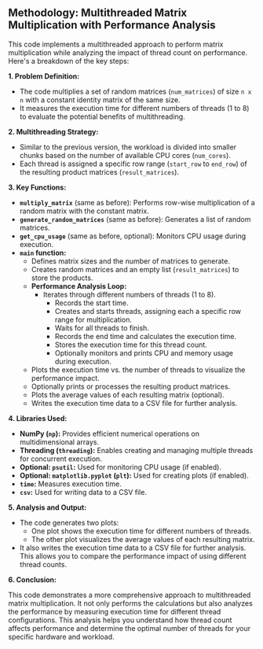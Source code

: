 ## Methodology: Multithreaded Matrix Multiplication with Performance Analysis

This code implements a multithreaded approach to perform matrix multiplication while analyzing the impact of thread count on performance. Here's a breakdown of the key steps:

**1. Problem Definition:**

- The code multiplies a set of random matrices (`num_matrices`) of size `n x n` with a constant identity matrix of the same size.
- It measures the execution time for different numbers of threads (1 to 8) to evaluate the potential benefits of multithreading.

**2. Multithreading Strategy:**

- Similar to the previous version, the workload is divided into smaller chunks based on the number of available CPU cores (`num_cores`).
- Each thread is assigned a specific row range (`start_row` to `end_row`) of the resulting product matrices (`result_matrices`).

**3. Key Functions:**

- **`multiply_matrix`** (same as before): Performs row-wise multiplication of a random matrix with the constant matrix.
- **`generate_random_matrices`** (same as before): Generates a list of random matrices.
- **`get_cpu_usage`** (same as before, optional): Monitors CPU usage during execution.
- **`main` function:**
    - Defines matrix sizes and the number of matrices to generate.
    - Creates random matrices and an empty list (`result_matrices`) to store the products.
    - **Performance Analysis Loop:**
        - Iterates through different numbers of threads (1 to 8).
            - Records the start time.
            - Creates and starts threads, assigning each a specific row range for multiplication.
            - Waits for all threads to finish.
            - Records the end time and calculates the execution time.
            - Stores the execution time for this thread count.
            - Optionally monitors and prints CPU and memory usage during execution.
    - Plots the execution time vs. the number of threads to visualize the performance impact.
    - Optionally prints or processes the resulting product matrices.
    - Plots the average values of each resulting matrix (optional).
    - Writes the execution time data to a CSV file for further analysis.

**4. Libraries Used:**

- **NumPy (`np`):** Provides efficient numerical operations on multidimensional arrays.
- **Threading (`threading`):** Enables creating and managing multiple threads for concurrent execution.
- **Optional: `psutil`:** Used for monitoring CPU usage (if enabled).
- **Optional: `matplotlib.pyplot` (`plt`):** Used for creating plots (if enabled).
- **`time`:** Measures execution time.
- **`csv`:** Used for writing data to a CSV file.

**5. Analysis and Output:**

- The code generates two plots:
    - One plot shows the execution time for different numbers of threads.
    - The other plot visualizes the average values of each resulting matrix.
- It also writes the execution time data to a CSV file for further analysis. This allows you to compare the performance impact of using different thread counts.

**6. Conclusion:**

This code demonstrates a more comprehensive approach to multithreaded matrix multiplication. It not only performs the calculations but also analyzes the performance by measuring execution time for different thread configurations. This analysis helps you understand how thread count affects performance and determine the optimal number of threads for your specific hardware and workload.